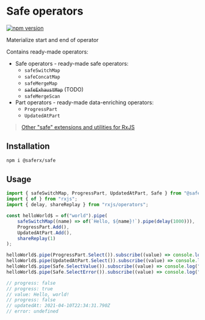 # Safe operators

[![npm version](https://badge.fury.io/js/%40saferx%2Fsafe.svg)](https://badge.fury.io/js/%40saferx%2Fsafe)

Materialize start and end of operator

Contains ready-made operators:

-   Safe operators - ready-made safe operators:
    -   `safeSwitchMap`
    -   `safeConcatMap`
    -   `safeMergeMap`
    -   ~~`safeExhaustMap`~~ (TODO)
    -   `safeMergeScan`
-   Part operators - ready-made data-enriching operators:
    -   `ProgressPart`
    -   `UpdatedAtPart`

> [Other "safe" extensions and utilities for RxJS](https://github.com/KrickRay/saferx)

## Installation

```sh
npm i @saferx/safe
```

## Usage

```ts
import { safeSwitchMap, ProgressPart, UpdatedAtPart, Safe } from "@saferx/safe";
import { of } from "rxjs";
import { delay, shareReplay } from "rxjs/operators";

const helloWorld$ = of("world").pipe(
    safeSwitchMap((name) => of(`Hello, ${name}!`).pipe(delay(1000))),
    ProgressPart.Add(),
    UpdatedAtPart.Add(),
    shareReplay(1)
);

helloWorld$.pipe(ProgressPart.Select()).subscribe((value) => console.log("progress:", value));
helloWorld$.pipe(UpdatedAtPart.Select()).subscribe((value) => console.log("updatedAt:", value));
helloWorld$.pipe(Safe.SelectValue()).subscribe((value) => console.log("value:", value));
helloWorld$.pipe(Safe.SelectError()).subscribe((value) => console.log("error:", value));

// progress: false
// progress: true
// value: Hello, world!
// progress: false
// updatedAt: 2021-04-10T22:34:31.790Z
// error: undefined
```
